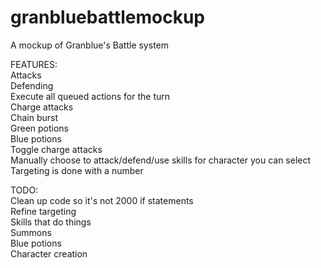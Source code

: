 # granbluebattlemockup
A mockup of Granblue's Battle system

FEATURES:<br>
Attacks<br>
Defending<br>
Execute all queued actions for the turn<br>
Charge attacks<br>
Chain burst<br>
Green potions<br>
Blue potions<br>
Toggle charge attacks<br>
Manually choose to attack/defend/use skills for character you can select<br>
Targeting is done with a number<br>

TODO:<br>
Clean up code so it's not 2000 if statements <br>
Refine targeting <br>
Skills that do things<br>
Summons<br>
Blue potions<br>
Character creation<br>
